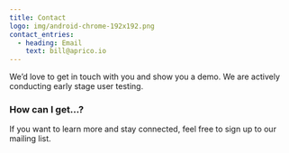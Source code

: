 ```yaml
---
title: Contact
logo: img/android-chrome-192x192.png
contact_entries:
  - heading: Email
    text: bill@aprico.io
---
```

We’d love to get in touch with you and show you a demo. We are actively conducting early stage user testing.

<h3 class="f4 b lh-title mb2">How can I get…?</h3>



I﻿f you want to learn more and stay connected, feel free to sign up to our mailing list.